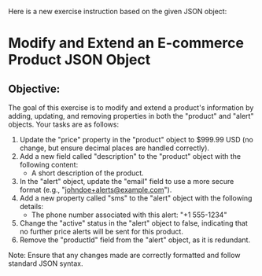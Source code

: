 Here is a new exercise instruction based on the given JSON object:

# Modify and Extend an E-commerce Product JSON Object

## Objective:
The goal of this exercise is to modify and extend a product's information by adding, updating, and removing properties in both the "product" and "alert" objects. Your tasks are as follows:

1. Update the "price" property in the "product" object to $999.99 USD (no change, but ensure decimal places are handled correctly).
2. Add a new field called "description" to the "product" object with the following content:
    - A short description of the product.
3. In the "alert" object, update the "email" field to use a more secure format (e.g., "johndoe+alerts@example.com").
4. Add a new property called "sms" to the "alert" object with the following details:
    - The phone number associated with this alert: "+1 555-1234"
5. Change the "active" status in the "alert" object to false, indicating that no further price alerts will be sent for this product.
6. Remove the "productId" field from the "alert" object, as it is redundant.

Note: Ensure that any changes made are correctly formatted and follow standard JSON syntax.